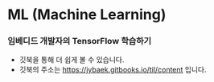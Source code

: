 # ML (Machine Learning)
### 임베디드 개발자의 TensorFlow 학습하기

  * 깃북을 통해 더 쉽게 볼 수 있습니다.
  * 깃북의 주소는 https://jybaek.gitbooks.io/til/content 입니다.
